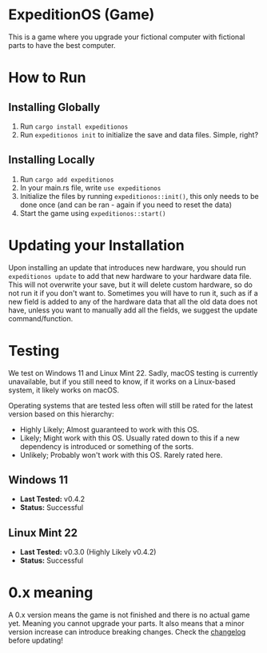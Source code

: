 # ExpeditionOS (Game)

This is a game where you upgrade your fictional computer with fictional parts to have the best computer.

# How to Run

## Installing Globally

1. Run `cargo install expeditionos`
2. Run `expeditionos init` to initialize the save and data files. Simple, right?

## Installing Locally

1. Run `cargo add expeditionos`
2. In your main.rs file, write `use expeditionos`
3. Initialize the files by running `expeditionos::init()`, this only needs to be done once (and can be ran - again if you need to reset the data)
4. Start the game using `expeditionos::start()`

# Updating your Installation

Upon installing an update that introduces new hardware, you should run `expeditionos update` to add that new hardware to your hardware data file. This will not overwrite your save, but it will delete custom hardware, so do not run it if you don't want to. Sometimes you will have to run it, such as if a new field is added to any of the hardware data that all the old data does not have, unless you want to manually add all the fields, we suggest the update command/function.

# Testing

We test on Windows 11 and Linux Mint 22. Sadly, macOS testing is currently unavailable, but if you still need to know, if it works on a Linux-based system, it likely works on macOS.

Operating systems that are tested less often will still be rated for the latest version based on this hierarchy:

- Highly Likely; Almost guaranteed to work with this OS.
- Likely; Might work with this OS. Usually rated down to this if a new dependency is introduced or something of the sorts.
- Unlikely; Probably won't work with this OS. Rarely rated here.

## Windows 11

- **Last Tested:** v0.4.2
- **Status:** Successful

## Linux Mint 22

- **Last Tested:** v0.3.0 (Highly Likely v0.4.2)
- **Status:** Successful

# 0.x meaning

A 0.x version means the game is not finished and there is no actual game yet. Meaning you cannot upgrade your parts. It also means that a minor version increase can introduce breaking changes. Check the [changelog](./CHANGELOG.md) before updating!